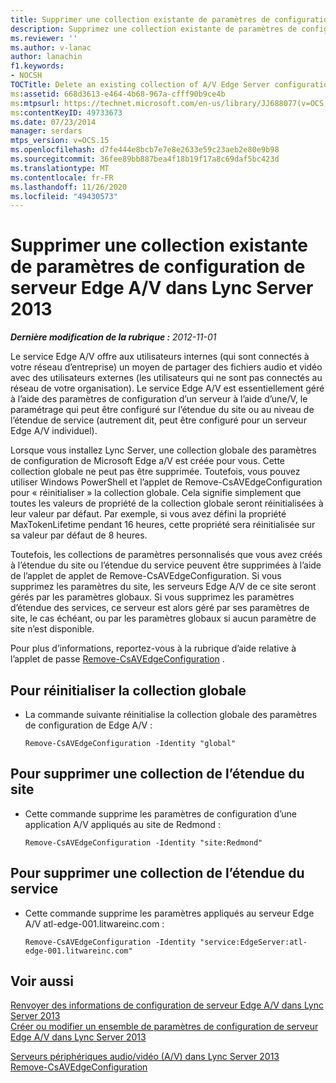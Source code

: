 ```yaml
---
title: Supprimer une collection existante de paramètres de configuration de serveur Edge A/V
description: Supprimez une collection existante de paramètres de configuration de serveur Edge A/V.
ms.reviewer: ''
ms.author: v-lanac
author: lanachin
f1.keywords:
- NOCSH
TOCTitle: Delete an existing collection of A/V Edge Server configuration settings
ms:assetid: 668d3613-e464-4b68-967a-cfff90b9ce4b
ms:mtpsurl: https://technet.microsoft.com/en-us/library/JJ688077(v=OCS.15)
ms:contentKeyID: 49733673
ms.date: 07/23/2014
manager: serdars
mtps_version: v=OCS.15
ms.openlocfilehash: d7fe444e8bcb7e7e8e2633e59c23aeb2e80e9b98
ms.sourcegitcommit: 36fee89bb887bea4f18b19f17a8c69daf5bc423d
ms.translationtype: MT
ms.contentlocale: fr-FR
ms.lasthandoff: 11/26/2020
ms.locfileid: "49430573"
---
```

# <a name="delete-an-existing-collection-of-av-edge-server-configuration-settings-in-lync-server-2013"></a>Supprimer une collection existante de paramètres de configuration de serveur Edge A/V dans Lync Server 2013

<div data-xmlns="http://www.w3.org/1999/xhtml">

<div class="topic" data-xmlns="http://www.w3.org/1999/xhtml" data-msxsl="urn:schemas-microsoft-com:xslt" data-cs="https://msdn.microsoft.com/">

<div data-asp="https://msdn2.microsoft.com/asp">



</div>

<div id="mainSection">

<div id="mainBody">

<span> </span>

_**Dernière modification de la rubrique :** 2012-11-01_

Le service Edge A/V offre aux utilisateurs internes (qui sont connectés à votre réseau d’entreprise) un moyen de partager des fichiers audio et vidéo avec des utilisateurs externes (les utilisateurs qui ne sont pas connectés au réseau de votre organisation). Le service Edge A/V est essentiellement géré à l’aide des paramètres de configuration d’un serveur à l’aide d’une/V, le paramétrage qui peut être configuré sur l’étendue du site ou au niveau de l’étendue de service (autrement dit, peut être configuré pour un serveur Edge A/V individuel).

Lorsque vous installez Lync Server, une collection globale des paramètres de configuration de Microsoft Edge a/V est créée pour vous. Cette collection globale ne peut pas être supprimée. Toutefois, vous pouvez utiliser Windows PowerShell et l’applet de Remove-CsAVEdgeConfiguration pour « réinitialiser » la collection globale. Cela signifie simplement que toutes les valeurs de propriété de la collection globale seront réinitialisées à leur valeur par défaut. Par exemple, si vous avez défini la propriété MaxTokenLifetime pendant 16 heures, cette propriété sera réinitialisée sur sa valeur par défaut de 8 heures.

Toutefois, les collections de paramètres personnalisés que vous avez créés à l’étendue du site ou l’étendue du service peuvent être supprimées à l’aide de l’applet de applet de Remove-CsAVEdgeConfiguration. Si vous supprimez les paramètres du site, les serveurs Edge A/V de ce site seront gérés par les paramètres globaux. Si vous supprimez les paramètres d’étendue des services, ce serveur est alors géré par ses paramètres de site, le cas échéant, ou par les paramètres globaux si aucun paramètre de site n’est disponible.

Pour plus d’informations, reportez-vous à la rubrique d’aide relative à l’applet de passe [Remove-CsAVEdgeConfiguration](https://technet.microsoft.com/library/Gg398786(v=OCS.15)) .

<div>

## <a name="to-reset-the-global-collection"></a>Pour réinitialiser la collection globale

  - La commande suivante réinitialise la collection globale des paramètres de configuration de Edge A/V :
    
        Remove-CsAVEdgeConfiguration -Identity "global"

</div>

<div>

## <a name="to-remove-a-collection-from-the-site-scope"></a>Pour supprimer une collection de l’étendue du site

  - Cette commande supprime les paramètres de configuration d’une application A/V appliqués au site de Redmond :
    
        Remove-CsAVEdgeConfiguration -Identity "site:Redmond"

</div>

<div>

## <a name="to-remove-a-collection-from-the-service-scope"></a>Pour supprimer une collection de l’étendue du service

  - Cette commande supprime les paramètres appliqués au serveur Edge A/V atl-edge-001.litwareinc.com :
    
        Remove-CsAVEdgeConfiguration -Identity "service:EdgeServer:atl-edge-001.litwareinc.com"

</div>

<div>

## <a name="see-also"></a>Voir aussi


[Renvoyer des informations de configuration de serveur Edge A/V dans Lync Server 2013](lync-server-2013-return-a-v-edge-server-configuration-information.md)  
[Créer ou modifier un ensemble de paramètres de configuration de serveur Edge A/V dans Lync Server 2013](lync-server-2013-create-or-modify-a-collection-of-a-v-edge-server-configuration-settings.md)  


[Serveurs périphériques audio/vidéo (A/V) dans Lync Server 2013](lync-server-2013-audio-video-a-v-edge-servers.md)  
[Remove-CsAVEdgeConfiguration](https://technet.microsoft.com/library/Gg398786(v=OCS.15))  
  

</div>

</div>

<span> </span>

</div>

</div>

</div>

